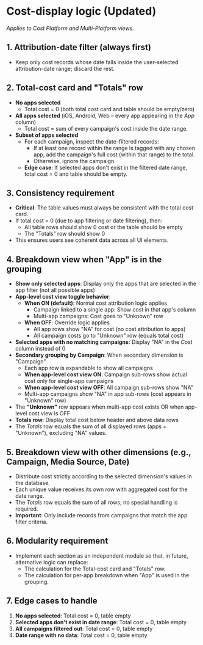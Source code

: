 # Cost-display logic (Updated)

*Applies to Cost Platform and Multi-Platform views.*

## 1. Attribution-date filter (always first)
- Keep only cost records whose date falls inside the user-selected attribution-date range; discard the rest.

## 2. Total-cost card and "Totals" row
- **No apps selected**
  - Total cost = 0 (both total cost card and table should be empty/zero)
- **All apps selected** (iOS, Android, Web – every app appearing in the *App* column)
  - Total cost = sum of every campaign's cost inside the date range.
- **Subset of apps selected**
  - For each campaign, inspect the date-filtered records:
    - If at least one record within the range is tagged with any chosen app, add the campaign's full cost (within that range) to the total.
    - Otherwise, ignore the campaign.
  - **Edge case**: If selected apps don't exist in the filtered date range, total cost = 0 and table should be empty.

## 3. Consistency requirement
- **Critical**: The table values must always be consistent with the total cost card.
- If total cost = 0 (due to app filtering or date filtering), then:
  - All table rows should show 0 cost or the table should be empty
  - The "Totals" row should show 0
- This ensures users see coherent data across all UI elements.

## 4. Breakdown view when "App" is in the grouping
- **Show only selected apps**: Display only the apps that are selected in the app filter (not all possible apps)
- **App-level cost view toggle behavior**:
  - **When ON (default)**: Normal cost attribution logic applies
    - Campaign linked to a single app: Show cost in that app's column
    - Multi-app campaigns: Cost goes to "Unknown" row
  - **When OFF**: Override logic applies
    - All app rows show "NA" for cost (no cost attribution to apps)
    - All campaign costs go to "Unknown" row (equals total cost)
- **Selected apps with no matching campaigns**: Display "NA" in the *Cost* column instead of 0
- **Secondary grouping by Campaign**: When secondary dimension is "Campaign"
  - Each app row is expandable to show all campaigns
  - **When app-level cost view ON**: Campaign sub-rows show actual cost only for single-app campaigns
  - **When app-level cost view OFF**: All campaign sub-rows show "NA"
  - Multi-app campaigns show "NA" in app sub-rows (cost appears in "Unknown" row)
- The **"Unknown"** row appears when multi-app cost exists OR when app-level cost view is OFF
- **Totals row**: Display total cost below header and above data rows
- The *Totals* row equals the sum of all displayed rows (apps + "Unknown"), excluding "NA" values.

## 5. Breakdown view with other dimensions (e.g., Campaign, Media Source, Date)
- Distribute cost strictly according to the selected dimension's values in the database.
- Each unique value receives its own row with aggregated cost for the date range.
- The *Totals* row equals the sum of all rows; no special handling is required.
- **Important**: Only include records from campaigns that match the app filter criteria.

## 6. Modularity requirement
- Implement each section as an independent module so that, in future, alternative logic can replace:
  - The calculation for the Total-cost card and "Totals" row.
  - The calculation for per-app breakdown when "App" is used in the grouping.

## 7. Edge cases to handle
1. **No apps selected**: Total cost = 0, table empty
2. **Selected apps don't exist in date range**: Total cost = 0, table empty
3. **All campaigns filtered out**: Total cost = 0, table empty
4. **Date range with no data**: Total cost = 0, table empty 